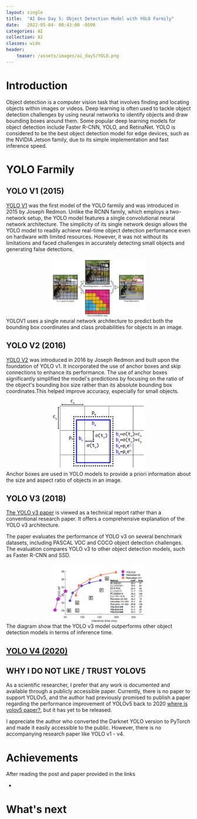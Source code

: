 ```yaml
---
layout: single
title:  "AI Dev Day 5: Object Detection Model with YOLO Farmily"
date:   2022-05-04- 00:43:00 -0500
categories: AI
collection: AI
classes: wide
header:
    teaser: /assets/images/ai_day5/YOLO.png
---
```

# Introduction  
Object detection is a computer vision task that involves finding and locating objects within images or videos. Deep learning is often used to tackle object detection challenges by using neural networks to identify objects and draw bounding boxes around them. Some popular deep learning models for object detection include Faster R-CNN, YOLO, and RetinaNet. YOLO is considered to be the best object detection model for edge devices, such as the NVIDIA Jetson family, due to its simple implementation and fast inference speed.

# YOLO Farmily

## YOLO V1 (2015)
<a href="https://arxiv.org/pdf/1506.02640.pdf">YOLO V1</a>  was the first model of the YOLO farmily and was introduced in 2015 by Joseph Redmon. Unlike the RCNN family, which employs a two-network setup, the YOLO model features a single convolutional neural network architecture. The simplicity of its single network design allows the YOLO model to readily achieve real-time object detection performance even on hardware with limited resources. However, it was not without its limitations and faced challenges in accurately detecting small objects and generating false detections.

<style>
.center {
  display: block;
  margin-left: auto;
  margin-right: auto;
  min-width: 30%;
  max-width: 50%;
  width: 50vw;
}
</style>
<img class="center" src="/assets/images/ai_day5/yolov1.png" alt="yolov1"> 
YOLOV1 uses a single neural network architecture to predict both the bounding box coordinates and class probabilities for objects in an image.

## YOLO V2 (2016) 
<a href="https://arxiv.org/pdf/1612.08242.pdf">YOLO V2</a> was introduced in 2016 by Joseph Redmon and built upon the foundation of YOLO v1. It incorporated the use of anchor boxes and skip connections to enhance its performance. The use of anchor boxes significantly simplified the model's predictions by focusing on the ratio of the object's bounding box size rather than its absolute bounding box coordinates.This helped improve accuracy, especially for small objects.

<img class="center" src="/assets/images/ai_day5/anchor_boxes.png" alt="anchor_boxes"> 
Anchor boxes are used in YOLO models to provide a priori information about the size and aspect ratio of objects in an image. 

## YOLO V3 (2018)
<a href="https://arxiv.org/pdf/1804.02767.pdf">The YOLO v3 paper</a> is viewed as a technical report rather than a conventional research paper. It offers a comprehensive explanation of the YOLO v3 architecture.

The paper evaluates the performance of YOLO v3 on several benchmark datasets, including PASCAL VOC and COCO object detection challenges. The evaluation compares YOLO v3 to other object detection models, such as Faster R-CNN and SSD.

<img class="center" src="/assets/images/ai_day5/inf_time.png" alt="inf_time"> 
The diagram show that the YOLO v3 model outperforms other object detection models in terms of inference time.

## <a href="https://arxiv.org/pdf/2004.10934.pdf">YOLO V4 (2020)</a>

## WHY I DO NOT LIKE / TRUST YOLOV5
As a scientific researcher, I prefer that any work is documented and available through a publicly accessible paper. Currently, there is no paper to support YOLOv5, and the author had previously promised to publish a paper regarding the performance improvement of YOLOv5 back to 2020 <a href="https://github.com/ultralytics/yolov5/issues/1333">where is yolov5 paper?</a>, but it has yet to be released.

I appreciate the author who converted the Darknet YOLO version to PyTorch and made it easily accessible to the public. However, there is no accompanying research paper like YOLO v1 - v4.

# Achievements
After reading the post and paper provided in the links

* 

# What's next


